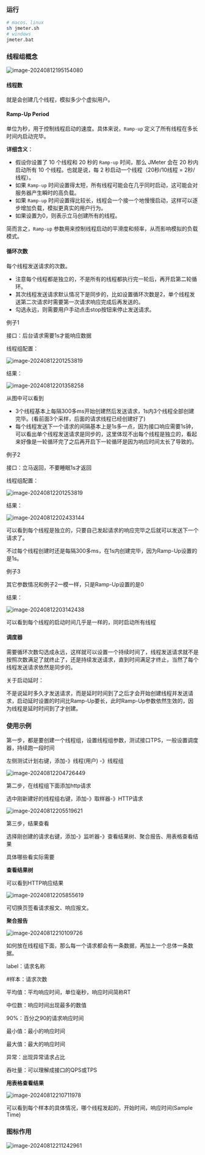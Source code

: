 ### 运行

```bash
# macos、linux
sh jmeter.sh
# windows
jmeter.bat
```

### 线程组概念

![image-20240812195154080](./imgs/image-20240812195154080.png)

#### 线程数

就是会创建几个线程，模拟多少个虚拟用户。

#### Ramp-Up Period

单位为秒，用于控制线程启动的速度。具体来说，`Ramp-up` 定义了所有线程在多长时间内启动完毕。

**详细含义**：

- 假设你设置了 10 个线程和 20 秒的 `Ramp-up` 时间，那么 JMeter 会在 20 秒内启动所有 10 个线程。也就是说，每 2 秒启动一个线程（20秒/10线程 = 2秒/线程）。
- 如果 `Ramp-up` 时间设置得太短，所有线程可能会在几乎同时启动，这可能会对服务器产生瞬时的高负载。
- 如果 `Ramp-up` 时间设置得比较长，线程会一个接一个地慢慢启动，这样可以逐步增加负载，模拟更真实的用户行为。
- 如果设置为0，则表示立马创建所有的线程。

简而言之，`Ramp-up` 参数用来控制线程启动的平滑度和频率，从而影响模拟的负载模式。

#### 循环次数

每个线程发送请求的次数。

* 注意每个线程都是独立的，不是所有的线程都执行完一轮后，再开启第二轮循环。
* 其次线程发送请求默认情况下是同步的，比如设置循环次数是2，单个线程发送第二次请求时需要第一次请求响应完成后再发送的。
* 勾选永远，则需要用户手动点击stop按钮来停止发送请求。

例子1

接口：后台请求需要1s才能响应数据

线程组配置：

![image-20240812201253819](./imgs/image-20240812201253819.png)

结果：

![image-20240812201358258](./imgs/image-20240812201358258.png)

从图中可以看到

* 3个线程基本上每隔300多ms开始创建然后发送请求，1s内3个线程全部创建完毕。(看前面3个采样，后面的请求线程已经创建好了)
* 每个线程发送下一个请求的间隔基本上是1s多一点，因为接口响应需要1s钟，可以看出单个线程发送请求是同步的，这里体现不出每个线程是独立的，看起来好像是一轮循环完了之后再开启下一轮循环是因为响应时间太长了导致的。

例子2

接口：立马返回，不要睡眠1s才返回

线程组配置：

![image-20240812201253819](./imgs/image-20240812201253819.png)

结果：

![image-20240812202433144](./imgs/image-20240812202433144.png)

可以看到每个线程是独立的，只要自己发起请求的响应完毕之后就可以发送下一个请求了。

不过每个线程创建时还是每隔300多ms，在1s内创建完毕，因为Ramp-Up设置的是1s。

例子3

其它参数情况和例子2一模一样，只是Ramp-Up设置的是0

结果：

![image-20240812203142438](./imgs/image-20240812203142438.png)

可以看到每个线程的启动时间几乎是一样的，同时启动所有线程

#### 调度器

需要循环次数勾选成永远，这样就可以设置一个持续时间了，线程发送请求就不是按照次数满足了就终止了，还是持续发送请求，直到时间满足才终止，当然了每个线程发送请求依然是同步的。

关于启动延时：

不是说延时多久才发送请求，而是延时时间到了之后才会开始创建线程并发送请求，启动延时设置的时间比Ramp-Up要长，此时Ramp-Up参数依然生效的，因为线程是延时时间到了才创建。

### 使用示例

第一步，都是要创建一个线程组，设置线程组参数，测试接口TPS，一般设置调度器，持续跑一段时间

左侧测试计划右键，添加-》线程(用户) -》线程组

![image-20240812204726449](./imgs/image-20240812204726449.png)

第二步，在线程组下面添加http请求

选中刚新建好的线程组右键，添加-》取样器-》HTTP请求

![image-20240812205519621](./imgs/image-20240812205519621.png)

第三步，结果查看

选择刚创建的请求右键，添加-》监听器-》查看结果树、聚合报告、用表格查看结果

具体哪些看实际需要

**查看结果树**

可以看到HTTP响应结果

![image-20240812205855619](./imgs/image-20240812205855619.png)

可切换页签看请求报文、响应报文。

**聚合报告**

![image-20240812210109726](./imgs/image-20240812210109726.png)

如何放在线程组下面，那么每一个请求都会有一条数据，再加上一个总体一条数据。

label：请求名称

#样本：请求次数

平均值：平均响应时间，单位毫秒，响应时间简称RT

中位数：响应时间出现最多的数值

90%：百分之90的请求响应时间

最小值：最小的响应时间

最大值：最大的响应时间

异常：出现异常请求占比

吞吐量：可以理解成接口的QPS或TPS

**用表格查看结果**

![image-20240812210711978](./imgs/image-20240812210711978.png)

可以看到每个样本的具体情况，哪个线程发起的，开始时间，响应时间(Sample Time)

### 图标作用

![image-20240812211242961](./imgs/image-20240812211242961.png)